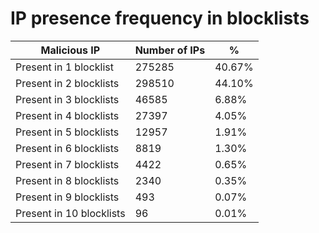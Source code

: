 # IP presence frequency in blocklists
| Malicious IP | Number of IPs | % |
|----|----|----|
| Present in 1 blocklist | 275285 | 40.67% |
| Present in 2 blocklists | 298510 | 44.10% |
| Present in 3 blocklists | 46585 | 6.88% |
| Present in 4 blocklists | 27397 | 4.05% |
| Present in 5 blocklists | 12957 | 1.91% |
| Present in 6 blocklists | 8819 | 1.30% |
| Present in 7 blocklists | 4422 | 0.65% |
| Present in 8 blocklists | 2340 | 0.35% |
| Present in 9 blocklists | 493 | 0.07% |
| Present in 10 blocklists | 96 | 0.01% |
